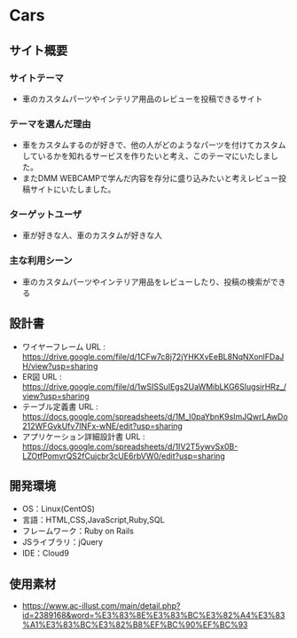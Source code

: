 # Cars

## サイト概要
### サイトテーマ
- 車のカスタムパーツやインテリア用品のレビューを投稿できるサイト

### テーマを選んだ理由
- 車をカスタムするのが好きで、他の人がどのようなパーツを付けてカスタムしているかを知れるサービスを作りたいと考え、このテーマにいたしました。
- またDMM WEBCAMPで学んだ内容を存分に盛り込みたいと考えレビュー投稿サイトにいたしました。

### ターゲットユーザ
- 車が好きな人、車のカスタムが好きな人

### 主な利用シーン
- 車のカスタムパーツやインテリア用品をレビューしたり、投稿の検索ができる

## 設計書
- ワイヤーフレーム URL : https://drive.google.com/file/d/1CFw7c8j72jYHKXvEeBL8NqNXonlFDaJH/view?usp=sharing
- ER図 URL : https://drive.google.com/file/d/1wSISSuIEgs2UaWMibLKG6SIugsirHRz_/view?usp=sharing
- テーブル定義書 URL : https://docs.google.com/spreadsheets/d/1M_I0paYbnK9sImJQwrLAwDo212WFGvkUfv7INFx-wNE/edit?usp=sharing
- アプリケーション詳細設計書 URL : https://docs.google.com/spreadsheets/d/1IV2T5ywvSx0B-LZOtfPomvrQS2fCujcbr3cUE6rbVW0/edit?usp=sharing




## 開発環境
- OS：Linux(CentOS)
- 言語：HTML,CSS,JavaScript,Ruby,SQL
- フレームワーク：Ruby on Rails
- JSライブラリ：jQuery
- IDE：Cloud9

## 使用素材
- https://www.ac-illust.com/main/detail.php?id=2389168&word=%E3%83%8E%E3%83%BC%E3%82%A4%E3%83%A1%E3%83%BC%E3%82%B8%EF%BC%90%EF%BC%93